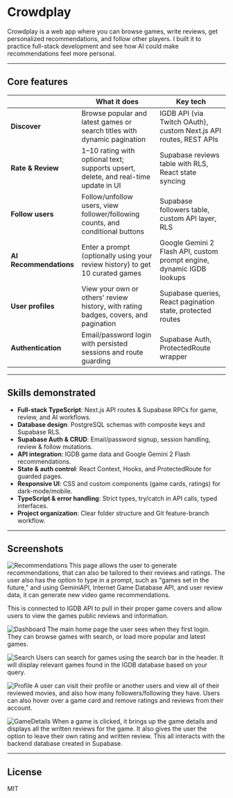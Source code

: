 # Crowdplay

Crowdplay is a web app where you can browse games, write reviews, get personalized recommendations, and follow other players. I built it to practice full-stack development and see how AI could make recommendations feel more personal.


---

## Core features

|             | What it does | Key tech |
|-------------|--------------|----------|
| **Discover** | Browse popular and latest games or search titles with dynamic pagination | IGDB API (via Twitch OAuth), custom Next.js API routes, REST APIs |
| **Rate & Review** | 1–10 rating with optional text; supports upsert, delete, and real-time update in UI | Supabase reviews table with RLS, React state syncing |
| **Follow users** | Follow/unfollow users, view follower/following counts, and conditional buttons | Supabase followers table, custom API layer, RLS |
| **AI Recommendations** | Enter a prompt (optionally using your review history) to get 10 curated games | Google Gemini 2 Flash API, custom prompt engine, dynamic IGDB lookups |
| **User profiles** | View your own or others' review history, with rating badges, covers, and pagination | Supabase queries, React pagination state, protected routes |
| **Authentication** | Email/password login with persisted sessions and route guarding | Supabase Auth, ProtectedRoute wrapper |

---

## Skills demonstrated

- **Full-stack TypeScript**: Next.js API routes & Supabase RPCs for game, review, and AI workflows.
- **Database design**: PostgreSQL schemas with composite keys and Supabase RLS.
- **Supabase Auth & CRUD**: Email/password signup, session handling, review & follow mutations.
- **API integration**: IGDB game data and Google Gemini 2 Flash recommendations.
- **State & auth control**: React Context, Hooks, and ProtectedRoute for guarded pages.
- **Responsive UI**: CSS and custom components (game cards, ratings) for dark-mode/mobile.
- **TypeScript & error handling**: Strict types, try/catch in API calls, typed interfaces.
- **Project organization**: Clear folder structure and Git feature-branch workflow.

---

## Screenshots
![Recommendations](https://github.com/user-attachments/assets/4aabe019-291d-47c9-904a-e9bb3543ae87)
This page allows the user to generate recommendations, that can also be tailored to their reviews and ratings. The user also has the option to type in a prompt, such as "games set in the future," and using GeminiAPI, Internet Game Database API, and user review data, it can generate new video game recommendations. 

This is connected to IGDB API to pull in their proper game covers and allow users to view the games public reviews and information. 


![Dashboard](https://github.com/user-attachments/assets/6e9285d5-c95b-42d1-88c1-37d863d0d471)
The main home page the user sees when they first login. They can browse games with search, or load more popular and latest games.

![Search](https://github.com/user-attachments/assets/a84558c9-41ba-416c-bd04-079d862555ef)
Users can search for games using the search bar in the header. It will display relevant games found in the IGDB database based on your query.

![Profile](https://github.com/user-attachments/assets/a9f6d25b-133d-4094-a9af-8212b707a6aa)
A user can visit their profile or another users and view all of their reviewed movies, and also how many followers/following they have. Users can also hover over a game card and remove ratings and reviews from their account.

![GameDetails](https://github.com/user-attachments/assets/1133506b-d756-412f-945f-1de960d75deb)
When a game is clicked, it brings up the game details and displays all the written reviews for the game. It also gives the user the option to leave their own rating and written review. This all interacts with the backend database created in Supabase.

---

## License

MIT
